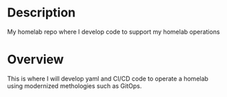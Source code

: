 # Description
My homelab repo where I develop code to support my homelab operations

# Overview
This is where I will develop yaml and CI/CD code to operate a homelab using modernized methologies such as GitOps.